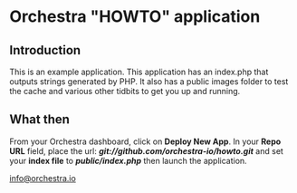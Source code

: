 Orchestra "HOWTO" application
=============================

Introduction
------------

This is an example application. This application has an index.php that outputs strings generated by PHP. It also has a public images folder to test the cache and various other tidbits to get you up and running.


What then
---------
From your Orchestra dashboard, click on **Deploy New App**. In your **Repo URL** field, place the url: ***git://github.com/orchestra-io/howto.git*** and set your **index file**  to ***public/index.php*** then launch the application.


info@orchestra.io
